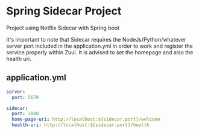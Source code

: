 # Spring Sidecar Project
Project using Netflix Sidecar with Spring boot

It's important to note that Sidecar requires the NodeJs/Python/whatever server port included in the application.yml in order to work and register the service properly within Zuul. It is advised to set the homepage and also the health uri.

## application.yml
```yml
server:
  port: 5678

sidecar:
  port: 3000
  home-page-uri: http://localhost:${sidecar.port}/welcome
  health-uri: http://localhost:${sidecar.port}/health
  ```
